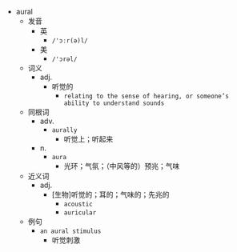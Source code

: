 - aural
  - 发音
    - 英
      - `/'ɔːr(ə)l/`
    - 美
      - `/'ɔrəl/`
  - 词义
    - adj.
      - 听觉的
        - `relating to the sense of hearing, or someone’s ability to understand sounds`
  - 同根词
    - adv.
      - `aurally`
        - 听觉上；听起来
    - n.
      - `aura`
        - 光环；气氛；（中风等的）预兆；气味
  - 近义词
    - adj.
      - [生物]听觉的；耳的；气味的；先兆的
        - `acoustic`
        - `auricular`
  - 例句
    - `an aural stimulus`
      - 听觉刺激

